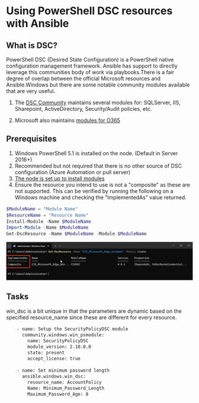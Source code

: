 # Using PowerShell DSC resources with Ansible

## What is DSC?
PowerShell DSC (Desired State Configuration) is a PowerShell native configuration management framework. Ansible has support to directly leverage this communities body of work via playbooks.There is a fair degree of overlap between the official Microsoft resources and Ansible.Windows but there are some notable community modules available that are very useful.

1) The [DSC Community](https://github.com/dsccommunity) maintains several modules for: SQLServer, IIS, Sharepoint, ActiveDirectory, Security/Audit policies, etc.

2) Microsoft also maintains [modules for O365](https://github.com/Microsoft/Microsoft365DSC)

## Prerequisites
1) Windows PowerShell 5.1 is installed on the node. (Default in Server 2016+)
2) Recommended but not required that there is no other source of DSC configuration (Azure Automation or pull server)
3) [The node is set up to install modules](/Windows/Installing%20Modules.md)
3) Ensure the resource you intend to use is not a "composite" as these are not supported. This can be verified by running the following on a Windows machine and checking the "ImplementedAs" value returned.
```powershell
$ModuleName = "Module Name"
$ResourceName = "Resource Name"
Install-Module -Name $ModuleName
Import-Module -Name $ModuleName
Get-DscResource -Name $ModuleName -Module $ModuleName
```
![image](/images/dsc-1.png)

## Tasks
win_dsc is a bit unique in that the parameters are dynamic based on the specified resource_name since these are different for every resource.

```ansible
    - name: Setup the SecurityPolicyDSC module
      community.windows.win_psmodule:
        name: SecurityPolicyDSC
        module_version: 2.10.0.0
        state: present
        accept_license: true

    - name: Set minimum password length
      ansible.windows.win_dsc:
        resource_name: AccountPolicy
        Name: Minimum_Password_Length
        Maximum_Password_Age: 8
```

